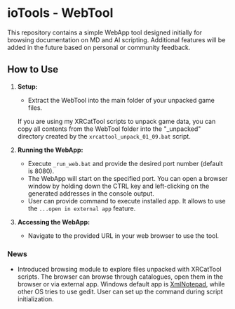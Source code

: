 # ioTools - WebTool

This repository contains a simple WebApp tool designed initially for browsing documentation on MD and AI scripting. Additional features will be added in the future based on personal or community feedback.

## How to Use

1. **Setup:**
   - Extract the WebTool into the main folder of your unpacked game files.

   If you are using my XRCatTool scripts to unpack game data, you can copy all contents from the WebTool folder into the "_unpacked" directory created by the `xrcattool_unpack_01_09.bat` script.

2. **Running the WebApp:**
   - Execute `_run_web.bat` and provide the desired port number (default is 8080).
   - The WebApp will start on the specified port. You can open a browser window by holding down the CTRL key and left-clicking on the generated addresses in the console output.
   - User can provide command to execute installed app. It allows to use the `...open in external app` feature.

3. **Accessing the WebApp:**
   - Navigate to the provided URL in your web browser to use the tool.

### News

- Introduced browsing module to explore files unpacked with XRCatTool scripts. The browser can browse through catalogues, open them in the browser or via external app. Windows default app is [XmlNotepad](https://microsoft.github.io/XmlNotepad/#install/), while other OS tries to use gedit. User can set up the command during script initialization.